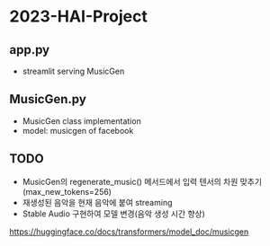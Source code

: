 # 2023-HAI-Project

## app.py

- streamlit serving MusicGen

## MusicGen.py

- MusicGen class implementation
- model: musicgen of facebook

## TODO

- MusicGen의 regenerate_music() 메서드에서 입력 텐서의 차원 맞추기 (max_new_tokens=256)
- 재생성된 음악을 현재 음악에 붙여 streaming
- Stable Audio 구현하여 모델 변경(음악 생성 시간 향상)


https://huggingface.co/docs/transformers/model_doc/musicgen 
